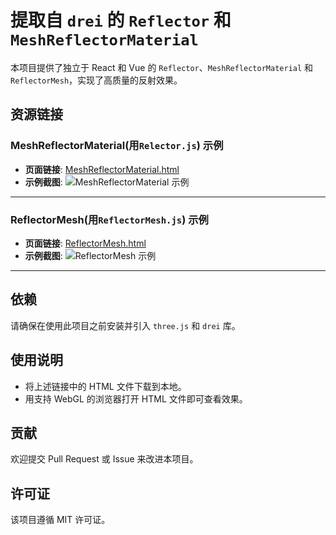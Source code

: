 # 提取自 `drei` 的 `Reflector` 和 `MeshReflectorMaterial`

本项目提供了独立于 React 和 Vue 的 `Reflector`、`MeshReflectorMaterial` 和 `ReflectorMesh`，实现了高质量的反射效果。

## 资源链接

### MeshReflectorMaterial(用`Relector.js`) 示例

- **页面链接**: [MeshReflectorMaterial.html](https://chenjiamian.github.io/MeshReflectorMaterial/MeshReflectorMaterial.html)
- **示例截图**:
![MeshReflectorMaterial 示例](https://github.com/user-attachments/assets/e5b1eff6-6ba6-41e9-9905-7f2d171f7230)

---

### ReflectorMesh(用`ReflectorMesh.js`) 示例

- **页面链接**: [ReflectorMesh.html](https://chenjiamian.github.io/MeshReflectorMaterial/ReflectorMesh.html)
- **示例截图**:
![ReflectorMesh 示例](https://github.com/user-attachments/assets/9acb012d-5c4c-40e8-b646-2aee07a59aac)

---

## 依赖

请确保在使用此项目之前安装并引入 `three.js` 和 `drei` 库。

## 使用说明

- 将上述链接中的 HTML 文件下载到本地。
- 用支持 WebGL 的浏览器打开 HTML 文件即可查看效果。

## 贡献

欢迎提交 Pull Request 或 Issue 来改进本项目。

## 许可证

该项目遵循 MIT 许可证。
